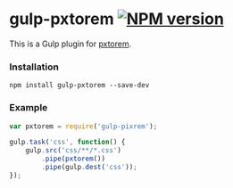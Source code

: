# gulp-pxtorem [![NPM version](https://badge.fury.io/js/gulp-pxtorem.svg)](http://badge.fury.io/js/gulp-pxtorem)

This is a Gulp plugin for [pxtorem](https://github.com/cuth/pxtorem).

### Installation

```shell
npm install gulp-pxtorem --save-dev
```

### Example

```js
var pxtorem = require('gulp-pixrem');

gulp.task('css', function() {
    gulp.src('css/**/*.css')
        .pipe(pxtorem())
        .pipe(gulp.dest('css'));
});
```